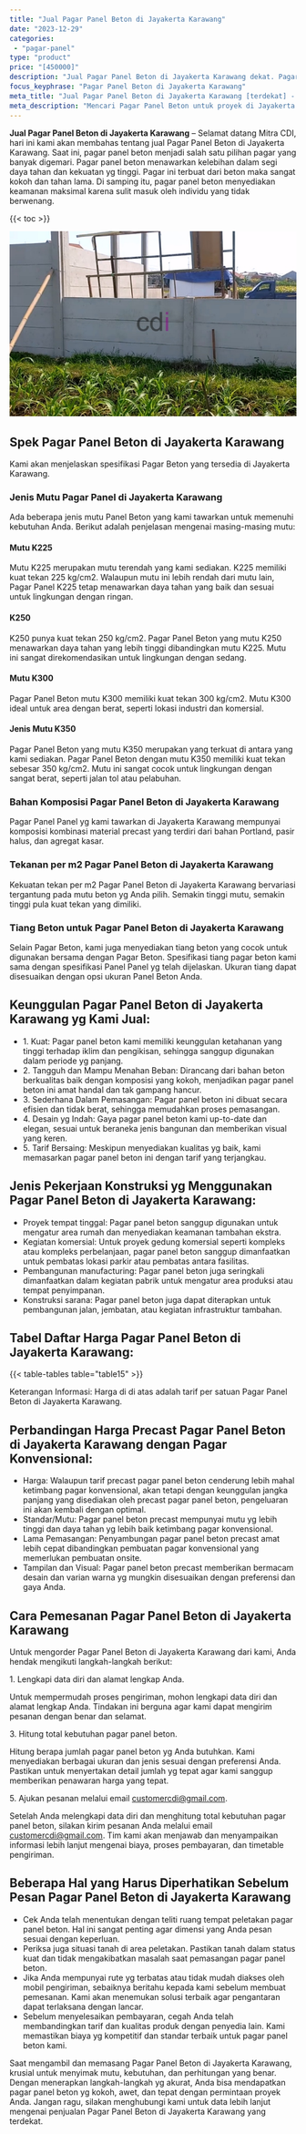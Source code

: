 ```yaml
---
title: "Jual Pagar Panel Beton di Jayakerta Karawang"
date: "2023-12-29"
categories:
 - "pagar-panel"
type: "product"
price: "[450000]"
description: "Jual Pagar Panel Beton di Jayakerta Karawang dekat. Pagar Panel Beton ini umumnya diaplikasikan dalam pekerjaan pembangunan sebagai pagar pengamanan yang kokoh dan tahan lama. Hubungi kami untuk mendapatkan lebih lanjut."
focus_keyphrase: "Pagar Panel Beton di Jayakerta Karawang"
meta_title: "Jual Pagar Panel Beton di Jayakerta Karawang [terdekat] - CDI"
meta_description: "Mencari Pagar Panel Beton untuk proyek di Jayakerta Karawang? Kami memiliki Pagar Panel Beton berkualitas untuk pagar lahan. Dapatkan harga terbaik sekarang."
---
```


**Jual Pagar Panel Beton di Jayakerta Karawang** – Selamat datang Mitra CDI, hari ini kami akan membahas tentang jual Pagar Panel Beton di Jayakerta Karawang. Saat ini, pagar panel beton menjadi salah satu pilihan pagar yang banyak digemari. Pagar panel beton menawarkan kelebihan dalam segi daya tahan dan kekuatan yg tinggi. Pagar ini terbuat dari beton maka sangat kokoh dan tahan lama. Di samping itu, pagar panel beton menyediakan keamanan maksimal karena sulit masuk oleh individu yang tidak berwenang.

{{< toc >}}

![Jual Pagar Panel Beton di Jayakerta Karawang](/images/pagar-panel/pagar-panel-17.jpg)

## Spek Pagar Panel Beton di Jayakerta Karawang

Kami akan menjelaskan spesifikasi Pagar Beton yang tersedia di Jayakerta Karawang.

### Jenis Mutu Pagar Panel di Jayakerta Karawang

Ada beberapa jenis mutu Panel Beton yang kami tawarkan untuk memenuhi kebutuhan Anda. Berikut adalah penjelasan mengenai masing-masing mutu:

#### Mutu K225

Mutu K225 merupakan mutu terendah yang kami sediakan. K225 memiliki kuat tekan 225 kg/cm2. Walaupun mutu ini lebih rendah dari mutu lain, Pagar Panel K225 tetap menawarkan daya tahan yang baik dan sesuai untuk lingkungan dengan ringan.

#### K250

K250 punya kuat tekan 250 kg/cm2. Pagar Panel Beton yang mutu K250 menawarkan daya tahan yang lebih tinggi dibandingkan mutu K225. Mutu ini sangat direkomendasikan untuk lingkungan dengan sedang.

#### Mutu K300

Pagar Panel Beton mutu K300 memiliki kuat tekan 300 kg/cm2. Mutu K300 ideal untuk area dengan berat, seperti lokasi industri dan komersial.

#### Jenis Mutu K350

Pagar Panel Beton yang mutu K350 merupakan yang terkuat di antara yang kami sediakan. Pagar Panel Beton dengan mutu K350 memiliki kuat tekan sebesar 350 kg/cm2. Mutu ini sangat cocok untuk lingkungan dengan sangat berat, seperti jalan tol atau pelabuhan.

### Bahan Komposisi Pagar Panel Beton di Jayakerta Karawang

Pagar Panel Panel yg kami tawarkan di Jayakerta Karawang mempunyai komposisi kombinasi material precast yang terdiri dari bahan Portland, pasir halus, dan agregat kasar.

### Tekanan per m2 Pagar Panel Beton di Jayakerta Karawang

Kekuatan tekan per m2 Pagar Panel Beton di Jayakerta Karawang bervariasi tergantung pada mutu beton yg Anda pilih. Semakin tinggi mutu, semakin tinggi pula kuat tekan yang dimiliki.

### Tiang Beton untuk Pagar Panel Beton di Jayakerta Karawang

Selain Pagar Beton, kami juga menyediakan tiang beton yang cocok untuk digunakan bersama dengan Pagar Beton. Spesifikasi tiang pagar beton kami sama dengan spesifikasi Panel Panel yg telah dijelaskan. Ukuran tiang dapat disesuaikan dengan opsi ukuran Panel Beton Anda.

## Keunggulan Pagar Panel Beton di Jayakerta Karawang yg Kami Jual:

*   1\. Kuat: Pagar panel beton kami memiliki keunggulan ketahanan yang tinggi terhadap iklim dan pengikisan, sehingga sanggup digunakan dalam periode yg panjang.
*   2\. Tangguh dan Mampu Menahan Beban: Dirancang dari bahan beton berkualitas baik dengan komposisi yang kokoh, menjadikan pagar panel beton ini amat handal dan tak gampang hancur.
*   3\. Sederhana Dalam Pemasangan: Pagar panel beton ini dibuat secara efisien dan tidak berat, sehingga memudahkan proses pemasangan.
*   4\. Desain yg Indah: Gaya pagar panel beton kami up-to-date dan elegan, sesuai untuk beraneka jenis bangunan dan memberikan visual yang keren.
*   5\. Tarif Bersaing: Meskipun menyediakan kualitas yg baik, kami memasarkan pagar panel beton ini dengan tarif yang terjangkau.

## Jenis Pekerjaan Konstruksi yg Menggunakan Pagar Panel Beton di Jayakerta Karawang:

*   Proyek tempat tinggal: Pagar panel beton sanggup digunakan untuk mengatur area rumah dan menyediakan keamanan tambahan ekstra.
*   Kegiatan komersial: Untuk proyek gedung komersial seperti kompleks atau kompleks perbelanjaan, pagar panel beton sanggup dimanfaatkan untuk pembatas lokasi parkir atau pembatas antara fasilitas.
*   Pembangunan manufacturing: Pagar panel beton juga seringkali dimanfaatkan dalam kegiatan pabrik untuk mengatur area produksi atau tempat penyimpanan.
*   Konstruksi sarana: Pagar panel beton juga dapat diterapkan untuk pembangunan jalan, jembatan, atau kegiatan infrastruktur tambahan.

## Tabel Daftar Harga Pagar Panel Beton di Jayakerta Karawang:

{{< table-tables table="table15" >}}

Keterangan Informasi: Harga di di atas adalah tarif per satuan Pagar Panel Beton di Jayakerta Karawang.

## Perbandingan Harga Precast Pagar Panel Beton di Jayakerta Karawang dengan Pagar Konvensional:

*   Harga: Walaupun tarif precast pagar panel beton cenderung lebih mahal ketimbang pagar konvensional, akan tetapi dengan keunggulan jangka panjang yang disediakan oleh precast pagar panel beton, pengeluaran ini akan kembali dengan optimal.
*   Standar/Mutu: Pagar panel beton precast mempunyai mutu yg lebih tinggi dan daya tahan yg lebih baik ketimbang pagar konvensional.
*   Lama Pemasangan: Penyambungan pagar panel beton precast amat lebih cepat dibandingkan pembuatan pagar konvensional yang memerlukan pembuatan onsite.
*   Tampilan dan Visual: Pagar panel beton precast memberikan bermacam desain dan varian warna yg mungkin disesuaikan dengan preferensi dan gaya Anda.

## Cara Pemesanan Pagar Panel Beton di Jayakerta Karawang

Untuk mengorder Pagar Panel Beton di Jayakerta Karawang dari kami, Anda hendak mengikuti langkah-langkah berikut:

1\.  Lengkapi data diri dan alamat lengkap Anda.

Untuk mempermudah proses pengiriman, mohon lengkapi data diri dan alamat lengkap Anda. Tindakan ini berguna agar kami dapat mengirim pesanan dengan benar dan selamat.

3\.  Hitung total kebutuhan pagar panel beton.

Hitung berapa jumlah pagar panel beton yg Anda butuhkan. Kami menyediakan berbagai ukuran dan jenis sesuai dengan preferensi Anda. Pastikan untuk menyertakan detail jumlah yg tepat agar kami sanggup memberikan penawaran harga yang tepat.

5\.  Ajukan pesanan melalui email customercdi@gmail.com.

Setelah Anda melengkapi data diri dan menghitung total kebutuhan pagar panel beton, silakan kirim pesanan Anda melalui email customercdi@gmail.com. Tim kami akan menjawab dan menyampaikan informasi lebih lanjut mengenai biaya, proses pembayaran, dan timetable pengiriman.

## Beberapa Hal yang Harus Diperhatikan Sebelum Pesan Pagar Panel Beton di Jayakerta Karawang

*   Cek Anda telah menentukan dengan teliti ruang tempat peletakan pagar panel beton. Hal ini sangat penting agar dimensi yang Anda pesan sesuai dengan keperluan.
*   Periksa juga situasi tanah di area peletakan. Pastikan tanah dalam status kuat dan tidak mengakibatkan masalah saat pemasangan pagar panel beton.
*   Jika Anda mempunyai rute yg terbatas atau tidak mudah diakses oleh mobil pengiriman, sebaiknya beritahu kepada kami sebelum membuat pemesanan. Kami akan menemukan solusi terbaik agar pengantaran dapat terlaksana dengan lancar.
*   Sebelum menyelesaikan pembayaran, cegah Anda telah membandingkan tarif dan kualitas produk dengan penyedia lain. Kami memastikan biaya yg kompetitif dan standar terbaik untuk pagar panel beton kami.

Saat mengambil dan memasang Pagar Panel Beton di Jayakerta Karawang, krusial untuk menyimak mutu, kebutuhan, dan perhitungan yang benar. Dengan menerapkan langkah-langkah yg akurat, Anda bisa mendapatkan pagar panel beton yg kokoh, awet, dan tepat dengan permintaan proyek Anda. Jangan ragu, silakan menghubungi kami untuk data lebih lanjut mengenai penjualan Pagar Panel Beton di Jayakerta Karawang yang terdekat.